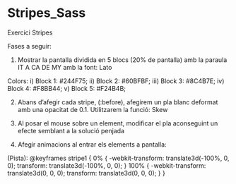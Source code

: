 # Stripes_Sass

Exercici Stripes

Fases a seguir:
1) Mostrar la pantalla dividida en 5 blocs (20% de pantalla) amb la paraula IT A CA DE MY amb la font: Lato

Colors:
i) Block 1: #244F75;
ii) Block 2: #60BFBF;
iii) Block 3: #8C4B7E;
iv) Block 4: #F8BB44;
v) Block 5: #F24B4B;

2) Abans d’afegir cada stripe, (:before), afegirem un pla blanc deformat amb una opacitat de 0.1. Utilitzarem la funció: Skew

3) Al posar el mouse sobre un element, modificar el pla aconseguint un efecte semblant a la solució penjada

4) Afegir animacions al entrar els elements a pantalla: 

(Pista):
@keyframes stripe1 {
0% {
-webkit-transform: translate3d(-100%, 0, 0);
transform: translate3d(-100%, 0, 0);
}
100% {
-webkit-transform: translate3d(0, 0, 0);
transform: translate3d(0, 0, 0);
}
}
